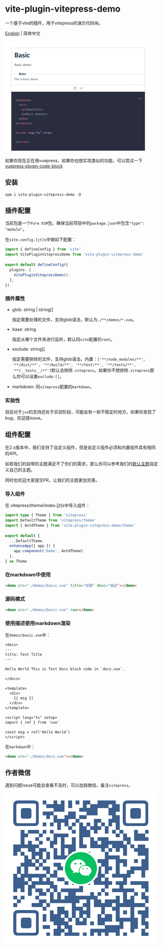 # vite-plugin-vitepress-demo

一个基于vite的插件，用于vitepress的演示代码块。

[English](./README.md) | 简体中文

![banner](./banner.png)

如果你现在正在用vuepress，如果你也想实现类似的功能，可以尝试一下[vuepress-plugin-code-block](https://github.com/yanyu-fe/vuepress-plugins/tree/main/plugins/code-block)


## 安装

```shell
npm i vite-plugin-vitepress-demo -D

```


## 插件配置

当前包是一个`Pure ESM`包，确保当前项目中的`package.json`中包含`"type": "module"`。


在`vite.config.[jt]s`中做如下配置：

```ts
import { defineConfig } from 'vite'
import VitePluginVitepressDemo from 'vite-plugin-vitepress-demo'

export default defineConfig({
  plugins: [
    VitePluginVitepressDemo(),
  ],
})
```

### 插件属性

* glob: string | string[]

  指定需要处理的文件，支持glob语法，默认为`./**/demos/*.vue`。

* base: string

  指定从哪个文件夹进行监听，默认同`vite`配置的`root`。

* exclude: string[]

  指定需要排除的文件，支持glob语法，内置：`['**/node_modules/**', '**/dist/**', '**/build/**', '**/test/**', '**/tests/**', '**/__tests__/**']`默认会排除`.vitepress`。如果你不想排除`.vitepress`那么你可以设置`exclude:[]`。

* markdown: 同`vitepress`配置的`markdown`。

### 实验性

目前对于`jsx`的支持还处于实验阶段，可能会有一些不稳定的地方，如果你发现了bug，欢迎提issue。

## 组件配置

在2.x版本中，我们支持了自定义组件，但是自定义组件必须和内置组件具有相同的API。

如若我们的自带的主题满足不了你们的需求，那么你可以参考我们的[默认主题](https://github.com/yanyu-fe/vite-plugin-vitepress-demo/tree/main/src/theme)自定义自己的主题。

同时也欢迎大家提交PR，让我们的主题更加完善。

### 导入组件

在.vitepress/theme/index.[jt]s中导入组件：

```ts
import type { Theme } from 'vitepress'
import DefaultTheme from 'vitepress/theme'
import { AntdTheme } from 'vite-plugin-vitepress-demo/theme'

export default {
  ...DefaultTheme,
  enhanceApp({ app }) {
    app.component('Demo', AntdTheme)
  },
} as Theme

```


### 在markdown中使用

```md
<demo src="./demos/basic.vue" title="标题" desc="描述"></demo>
```

### 源码模式

```md
<demo src="./demos/basic.vue" raw></demo>
```


### 使用描述使用markdown渲染

在`demos/basic.vue`中：


```vue
<docs>
---
title: Test Title
---

Hello World This is Test Docs block code in `docs.vue`.

</docs>

<template>
  <div>
    {{ msg }}
  </div>
</template>

<script lang="ts" setup>
import { ref } from 'vue'

const msg = ref('Hello World')
</script>

```


在`markdown`中：

```md
<demo src="./demos/docs.vue"></demo>
```


## 作者微信

遇到问题issue可能会查看不及时，可以加我微信，备注`vitepress`。

![wechat](./wechat.png)
